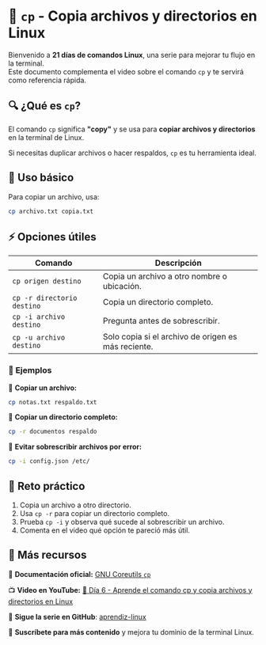 # 📄 `cp` - Copia archivos y directorios en Linux  

Bienvenido a **21 días de comandos Linux**, una serie para mejorar tu flujo en la terminal.  
Este documento complementa el video sobre el comando `cp` y te servirá como referencia rápida.  

## 🔍 ¿Qué es `cp`?  

El comando `cp` significa **"copy"** y se usa para **copiar archivos y directorios** en la terminal de Linux.  

Si necesitas duplicar archivos o hacer respaldos, `cp` es tu herramienta ideal.  

## 📌 Uso básico  

Para copiar un archivo, usa:  

```bash
cp archivo.txt copia.txt
```

## ⚡ Opciones útiles  

| Comando | Descripción |
|---------|------------|
| `cp origen destino` | Copia un archivo a otro nombre o ubicación. |
| `cp -r directorio destino` | Copia un directorio completo. |
| `cp -i archivo destino` | Pregunta antes de sobrescribir. |
| `cp -u archivo destino` | Solo copia si el archivo de origen es más reciente. |

### 📝 Ejemplos  

🔹 **Copiar un archivo:**  

```bash
cp notas.txt respaldo.txt
```

🔹 **Copiar un directorio completo:**  

```bash
cp -r documentos respaldo
```

🔹 **Evitar sobrescribir archivos por error:**  

```bash
cp -i config.json /etc/
```

## 🎯 Reto práctico  

1. Copia un archivo a otro directorio.  
2. Usa `cp -r` para copiar un directorio completo.  
3. Prueba `cp -i` y observa qué sucede al sobrescribir un archivo.  
4. Comenta en el video qué opción te pareció más útil.  

## 📢 Más recursos  

📖 **Documentación oficial:** [GNU Coreutils `cp`](https://www.gnu.org/software/coreutils/manual/html_node/cp-invocation.html)  

📺 **Video en YouTube:** [🔗 Día 6 - Aprende el comando cp y copia archivos y directorios en Linux](https://youtu.be/f4hEumDfZdo?si=3Z4QxzvrPczZ0Ffv)

🚀 **Sigue la serie en GitHub**: [aprendiz-linux](https://github.com/jorgearma1982/aprendiz-linux/tree/main/21_dias_comandos_basicos)

🔔 **Suscríbete para más contenido** y mejora tu dominio de la terminal Linux.
